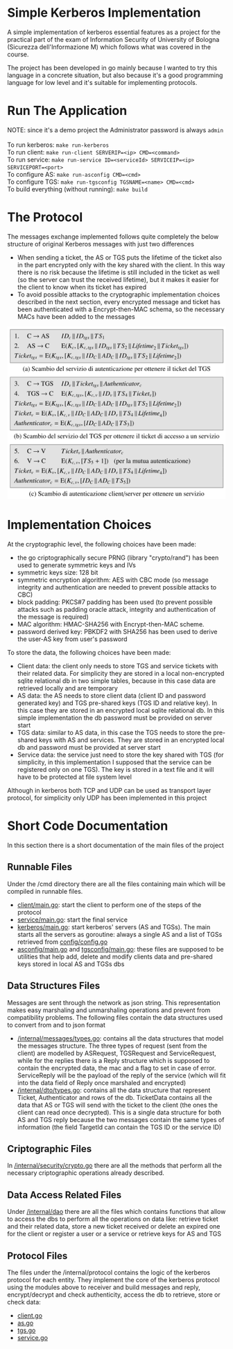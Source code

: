 # Simple Kerberos Implementation
A simple implementation of kerberos essential features as a project for the practical part of the exam of Information Security of University of Bologna (Sicurezza dell'Informazione M) which follows what was covered in the course.

The project has been developed in go mainly because I wanted to try this language in a concrete situation, but also because it's a good programming language for low level and it's suitable for implementing protocols.

# Run The Application
NOTE: since it's a demo project the Administrator password is always `admin`
\
\
To run kerberos: `make run-kerberos`
\
To run client: `make run-client SERVERIP=<ip> CMD=<command>`
\
To run service: `make run-service ID=<serviceId> SERVICEIP=<ip> SERVICEPORT=<port>`
\
To configure AS: `make run-asconfig CMD=<cmd>`
\
To configure TGS: `make run-tgsconfig TGSNAME=<name> CMD=<cmd>`
\
To build everything (without running): `make build`

# The Protocol
The messages exchange implemented follows quite completely the below structure of original Kerberos messages with just two differences

- When sending a ticket, the AS or TGS puts the lifetime of the ticket also in the part encrypted only with the key shared with the client. In this way there is no risk because the lifetime is still included in the ticket as well (so the server can trust the received lifetime), but it makes it easier for the client to know when its ticket has expired
- To avoid possible attacks to the cryptographic implementation choices described in the next section, every encrypted message and ticket has been authenticated with a Encrypt-then-MAC schema, so the necessary MACs have been added to the messages

![Kerberos original protocol](imgs/kerberos_protocol.png)

# Implementation Choices
At the cryptographic level, the following choices have been made:

- the go criptographically secure PRNG (library "crypto/rand") has been used to generate symmetric keys and IVs
- symmetric keys size: 128 bit
- symmetric encryption algorithm: AES with CBC mode (so message integrity and authentication are needed to prevent possible attacks to CBC)
- block padding: PKCS#7 padding has been used (to prevent possible attacks such as padding oracle attack, integrity and authentication of the message is required)
- MAC algorithm: HMAC-SHA256 with Encrypt-then-MAC scheme.
- password derived key: PBKDF2 with SHA256 has been used to derive the user-AS key from user's password

To store the data, the following choices have been made:
- Client data: the client only needs to store TGS and service tickets with their related data. For simplicity they are stored in a local non-encrypted sqlite relational db in two simple tables, because in this case data are retrieved locally and are temporary
- AS data: the AS needs to store client data (client ID and password generated key) and TGS pre-shared keys (TGS ID and relative key). In this case they are stored in an encrypted local sqlite relational db. In this simple implementation the db password must be provided on server start
- TGS data: similar to AS data, in this case the TGS needs to store the pre-shared keys with AS and services. They are stored in an encrypted local db and password must be provided at server start
- Service data: the service just need to store the key shared with TGS (for simplicity, in this implementation I supposed that the service can be registered only on one TGS). The key is stored in a text file and it will have to be protected at file system level
 
Although in kerberos both TCP and UDP can be used as transport layer protocol, for simplicity only UDP has been implemented in this project 

# Short Code Documentation
In this section there is a short documentation of the main files of the project

## Runnable Files
Under the /cmd directory there are all the files containing main which will be compiled in runnable files.

- [client/main.go](/cmd/client/main.go): start the client to perform one of the steps of the protocol
- [service/main.go](/cmd/service/main.go): start the final service
- [kerberos/main.go](/cmd/kerberos/main.go): start kerberos' servers (AS and TGSs). The main starts all the servers as goroutine: always a single AS and a list of TGSs retrieved from [config/config.go](/config/config.go)
- [asconfig/main.go](/cmd/asconfig/main.go) and [tgsconfig/main.go](/cmd/tgsconfig/main.go): these files are supposed to be utilities that help add, delete and modify clients data and pre-shared keys stored in local AS and TGSs dbs 

## Data Structures Files
Messages are sent through the network as json string. This representation makes easy marshaling and unmarshaling operations and prevent from compatibility problems. The following files contain the data structures used to convert from and to json format

- [/internal/messages/types.go](/internal/messages/types.go): contains all the data structures that model the messages structure. The three types of request (sent from the client) are modelled by ASRequest, TGSRequest and ServiceRequest, while for the replies there is a Reply structure which is supposed to contain the encrypted data, the mac and a flag to set in case of error. ServiceReply will be the payload of the reply of the service (which will fit into the data field of Reply once marshaled and encrypted)
- [/internal/dto/types.go](/internal/messages/types.go): contains all the data structure that represent Ticket, Authenticator and rows of the db. TicketData contains all the data that AS or TGS will send with the ticket to the client (the ones the client can read once decrypted). This is a single data structure for both AS and TGS reply because the two messages contain the same types of information (the field TargetId can contain the TGS ID or the service ID)

## Criptographic Files
In [/internal/security/crypto.go](/internal/security/crypto.go) there are all the methods that perform all the necessary criptographic operations already described.

## Data Access Related Files
Under [/internal/dao](/internal/dao) there are all the files which contains functions that allow to access the dbs to perform all the operations on data like: retrieve ticket and their related data, store a new ticket received or delete an expired one for the client or register a user or a service or retrieve keys for AS and TGS

## Protocol Files
The files under the /internal/protocol contains the logic of the kerberos protocol for each entity. They implement the core of the kerberos protocol using the modules above to receiver and build messages and reply, encrypt/decrypt and check authenticity, access the db to retrieve, store or check data:
- [client.go](/internal/protocol/client.go)
- [as.go](/internal/protocol/as.go)
- [tgs.go](/internal/protocol/tgs.go)
- [service.go](/internal/protocol/service.go)



